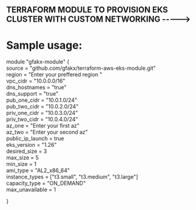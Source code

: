

## TERRAFORM MODULE TO PROVISION EKS CLUSTER WITH CUSTOM NETWORKING  ----->

# Sample usage:


module "gfakx-module" {  
  source = "github.com/gfakx/terraform-aws-eks-module.git"  
  region        = "Enter your preffered region "  
  vpc_cidr      = "10.0.0.0/16"  
  dns_hostnames = "true"  
  dns_support   = "true"  
  pub_one_cidr  = "10.0.1.0/24"  
  pub_two_cidr  = "10.0.2.0/24"  
  priv_one_cidr = "10.0.3.0/24"  
  priv_two_cidr = "10.0.4.0/24"  
  az_one = "Enter your first  az"   
  az_two = "Enter your second az"  
  public_ip_launch = true  
  eks_version  = "1.26"  
  desired_size = 3  
  max_size     = 5  
  min_size     = 1  
  ami_type       = "AL2_x86_64"   
  instance_types = ["t3.small", "t3.medium", "t3.large"]  
  capacity_type  = "ON_DEMAND"  
  max_unavailable = 1  
  
}
